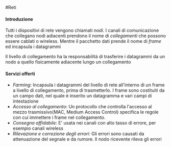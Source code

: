 #Reti 

#### Introduzione
Tutti i dispositivi di rete vengono chiamati _nodi_. I canali di comunicazione che collegano nodi adiacenti prendono il nome di _collegamenti_ che possono essere cablati o wireless. Mentre il pacchetto dati prende il nome di _frame_ ed incapsula i datagrammi

Il livello di collegamento ha la responsabilità di trasferire i datagrammi da un nodo a quello fisicamente adiacente lungo un collegamento


#### Servizi offerti
- _Farming_: Incapsula i datagrammi del livello di rete all'interno di un frame a livello di collegamento, prima di trasmetterlo. I frame sono costituiti da un campo dati, nel quale è inserito un datagramma e vari campi di intestazione
- _Accesso al collegamento_: Un protocollo che controlla l'accesso al mezzo trasmissivo(MAC, Medium Access Control) specifica le regole con cui immettere i frame nel collegamento.
- _Consegna affidabile_: E' usata nei canali con alto tasso di errore, per esempio canali wireless
- _Rilevazione e correzione degli errori_: Gli errori sono causati da attenuazione del segnale e da rumore. Il nodo ricevente rileva gli errori

